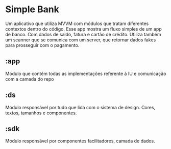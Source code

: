# Simple Bank

Um aplicativo que utiliza MVVM com módulos que tratam diferentes contextos dentro do código.
Esse app mostra um fluxo simples de um app de banco. Com dados de saldo, fatura e cartão de crédito.
Utiliza também um scanner que se comunica com um server, que retornar dados fakes para prosseguir
com o pagamento.

## :app
Módulo que contém todas as implementações referente à IU e comunicação com a camada do repo
## :ds
Módulo responsável por tudo que lida com o sistema de design. Cores, textos, tamanhos e componentes.
## :sdk
Módulo responsável por componentes facilitadores, camada de dados.